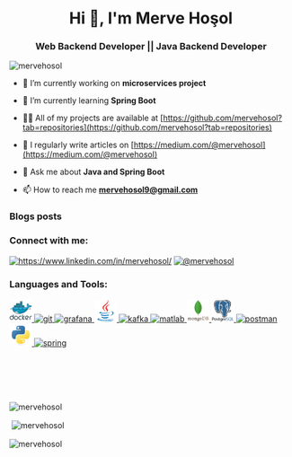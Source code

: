 <h1 align="center">Hi 👋, I'm Merve Hoşol</h1>
<h3 align="center">Web Backend Developer || Java Backend Developer</h3>

<p align="left"> <img src="https://komarev.com/ghpvc/?username=mervehosol&label=Profile%20views&color=0e75b6&style=flat" alt="mervehosol" /> </p>

- 🔭 I’m currently working on **microservices project**

- 🌱 I’m currently learning **Spring Boot**

- 👨‍💻 All of my projects are available at [https://github.com/mervehosol?tab=repositories](https://github.com/mervehosol?tab=repositories)

- 📝 I regularly write articles on [https://medium.com/@mervehosol](https://medium.com/@mervehosol)

- 💬 Ask me about **Java and Spring Boot**

- 📫 How to reach me **mervehosol9@gmail.com**

### Blogs posts
<!-- BLOG-POST-LIST:START -->
<!-- BLOG-POST-LIST:END -->

<h3 align="left">Connect with me:</h3>
<p align="left">
<a href="https://linkedin.com/in/mervehosol/" target="blank"><img align="center" src="https://raw.githubusercontent.com/rahuldkjain/github-profile-readme-generator/master/src/images/icons/Social/linked-in-alt.svg" alt="https://www.linkedin.com/in/mervehosol/" height="30" width="40" /></a>
<a href="https://medium.com/@mervehosol" target="blank"><img align="center" src="https://raw.githubusercontent.com/rahuldkjain/github-profile-readme-generator/master/src/images/icons/Social/medium.svg" alt="@mervehosol" height="30" width="40" /></a>
</p>

<h3 align="left">Languages and Tools:</h3>
<p align="left"> <a href="https://www.docker.com/" target="_blank" rel="noreferrer"> <img src="https://raw.githubusercontent.com/devicons/devicon/master/icons/docker/docker-original-wordmark.svg" alt="docker" width="40" height="40"/> </a> <a href="https://git-scm.com/" target="_blank" rel="noreferrer"> <img src="https://www.vectorlogo.zone/logos/git-scm/git-scm-icon.svg" alt="git" width="40" height="40"/> </a> <a href="https://grafana.com" target="_blank" rel="noreferrer"> <img src="https://www.vectorlogo.zone/logos/grafana/grafana-icon.svg" alt="grafana" width="40" height="40"/> </a> <a href="https://www.java.com" target="_blank" rel="noreferrer"> <img src="https://raw.githubusercontent.com/devicons/devicon/master/icons/java/java-original.svg" alt="java" width="40" height="40"/> </a> <a href="https://kafka.apache.org/" target="_blank" rel="noreferrer"> <img src="https://www.vectorlogo.zone/logos/apache_kafka/apache_kafka-icon.svg" alt="kafka" width="40" height="40"/> </a> <a href="https://www.mathworks.com/" target="_blank" rel="noreferrer"> <img src="https://upload.wikimedia.org/wikipedia/commons/2/21/Matlab_Logo.png" alt="matlab" width="40" height="40"/> </a> <a href="https://www.mongodb.com/" target="_blank" rel="noreferrer"> <img src="https://raw.githubusercontent.com/devicons/devicon/master/icons/mongodb/mongodb-original-wordmark.svg" alt="mongodb" width="40" height="40"/> </a> <a href="https://www.postgresql.org" target="_blank" rel="noreferrer"> <img src="https://raw.githubusercontent.com/devicons/devicon/master/icons/postgresql/postgresql-original-wordmark.svg" alt="postgresql" width="40" height="40"/> </a> <a href="https://postman.com" target="_blank" rel="noreferrer"> <img src="https://www.vectorlogo.zone/logos/getpostman/getpostman-icon.svg" alt="postman" width="40" height="40"/> </a> <a href="https://www.python.org" target="_blank" rel="noreferrer"> <img src="https://raw.githubusercontent.com/devicons/devicon/master/icons/python/python-original.svg" alt="python" width="40" height="40"/> </a> <a href="https://spring.io/" target="_blank" rel="noreferrer"> <img src="https://www.vectorlogo.zone/logos/springio/springio-icon.svg" alt="spring" width="40" height="40"/> </a> </p><br><br><br><br>

<p><img align="center" src="https://github-readme-stats.vercel.app/api/top-langs?username=mervehosol&show_icons=true&locale=en&layout=compact" alt="mervehosol" /></p>

<p>&nbsp;<img align="center" src="https://github-readme-stats.vercel.app/api?username=mervehosol&show_icons=true&locale=en" alt="mervehosol" /></p>

<p><img align="center" src="https://github-readme-streak-stats.herokuapp.com/?user=mervehosol&" alt="mervehosol" /></p>

